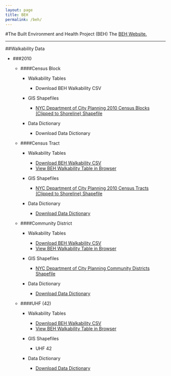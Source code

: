 ```yaml
---
layout: page
title: BEH
permalink: /beh/
---
```



#The Built Environment and Health Project (BEH) 
The [BEH Website.](http://beh.columbia.edu/)

---

##Walkability Data


* ###2010

	* ####Census Block
	
		* Walkability Tables
		
			* Download BEH Walkability CSV
			
		* GIS Shapefiles
		
			* [NYC Department of City Planning 2010 Census Blocks (Clipped to Shoreline) Shapefile](http://www.nyc.gov/html/dcp/download/bytes/nycb2010_14d.zip)
			
		* Data Dictionary
		
			* Download Data Dictionary
			
	* ####Census Tract
	
		* Walkability Tables
		
			* [Download BEH Walkability CSV](https://raw.githubusercontent.com/nygeog/beh_public/master/data/walkability/data/t10_walkability_recalc.csv)
			* [View BEH Walkability Table in Browser](https://github.com/nygeog/beh_public/blob/master/data/walkability/data/t10_walkability_recalc.csv)
			
		* GIS Shapefiles
		
			* [NYC Department of City Planning 2010 Census Tracts (Clipped to Shoreline) Shapefile](http://www.nyc.gov/html/dcp/download/bytes/nyct2010_14d.zip)
			
		* Data Dictionary
		
			* [Download Data Dictionary](https://github.com/nygeog/beh_public/blob/master/data/walkability/docs/walkability-gis-codebook-2010-tracts-20150112.pdf?raw=true)
			
	* ####Community District
	
		* Walkability Tables
		
			* [Download BEH Walkability CSV](https://raw.githubusercontent.com/nygeog/beh_public/master/data/walkability/data/comdist_gis_metrics_11dec2014.csv)
			* [View BEH Walkability Table in Browser](https://github.com/nygeog/beh_public/blob/master/data/walkability/data/comdist_gis_metrics_11dec2014.csv)
			
		* GIS Shapefiles
		
			* [NYC Department of City Planning Community Districts Shapefile](http://www.nyc.gov/html/dcp/download/bytes/nycd_14d.zip)
			
		* Data Dictionary
		
			* [Download Data Dictionary](https://github.com/nygeog/beh_public/blob/master/data/walkability/docs/GIS-Codebook-CommunityDistricts-12dec2014.pdf?raw=true)
			
	* ####UHF (42)
	
		* Walkability Tables
		
			* [Download BEH Walkability CSV](https://raw.githubusercontent.com/nygeog/beh_public/master/data/walkability/data/uhf42_gis_metrics_11dec2014.csv)
			* [View BEH Walkability Table in Browser](https://github.com/nygeog/beh_public/blob/master/data/walkability/data/uhf42_gis_metrics_11dec2014.csv)
			
		* GIS Shapefiles
		
			* UHF 42
			
		* Data Dictionary
		
			* [Download Data Dictionary](https://github.com/nygeog/beh_public/blob/master/data/walkability/docs/GIS-Codebook-UHF42-12dec2014.pdf?raw=true)
	
